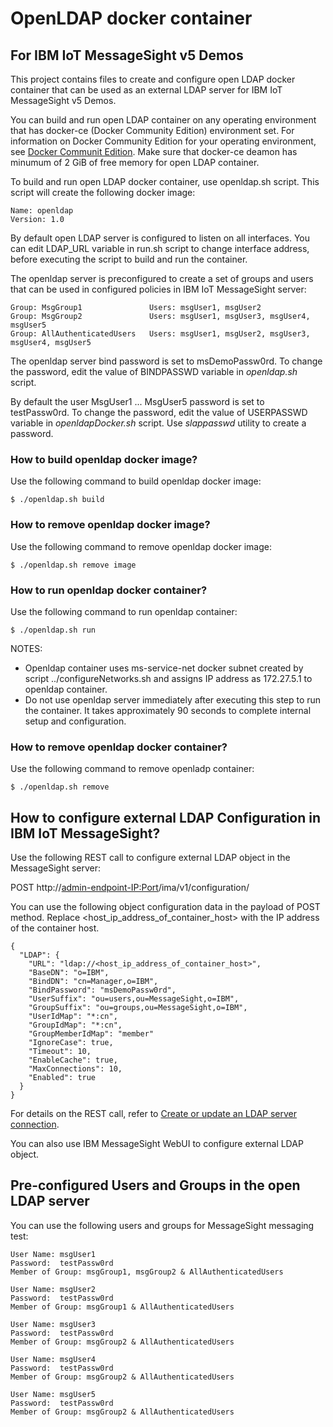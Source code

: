 # OpenLDAP docker container
## For IBM IoT MessageSight v5 Demos

This project contains files to create and configure open LDAP docker container 
that can be used as an external LDAP server for IBM IoT MessageSight v5 Demos.

You can build and run open LDAP container on any operating environment that has
docker-ce (Docker Community Edition) environment set. For information on Docker Community Edition for your
operating environment, see [Docker Communit Edition](https://store.docker.com/search?q=Docker%20Community%20Edition&type=edition&offering=community).
Make sure that docker-ce deamon has minumum of 2 GiB of free memory for open LDAP container.

To build and run open LDAP docker container, use openldap.sh script.
This script will create the following docker image:
```
Name: openldap
Version: 1.0
```

By default open LDAP server is configured to listen on all interfaces. 
You can edit LDAP_URL variable in run.sh script to change interface address, 
before executing the script to build and run the container.

The openldap server is preconfigured to create a set of groups and users that
can be used in configured policies in IBM IoT MessageSight server:

```
Group: MsgGroup1               Users: msgUser1, msgUser2
Group: MsgGroup2               Users: msgUser1, msgUser3, msgUser4, msgUser5
Group: AllAuthenticatedUsers   Users: msgUser1, msgUser2, msgUser3, msgUser4, msgUser5
```

The openldap server bind password is set to msDemoPassw0rd.
To change the password, edit the value of BINDPASSWD variable in *openldap.sh*
script.

By default the user MsgUser1 ... MsgUser5 password is set to testPassw0rd.
To change the password, edit the value of USERPASSWD variable in *openldapDocker.sh*
script. Use *slappasswd* utility to create a password.

### How to build openldap docker image?

Use the following command to build openldap docker image:
```
$ ./openldap.sh build
```

### How to remove openldap docker image?

Use the following command to remove openldap docker image:
```
$ ./openldap.sh remove image
```

### How to run openldap docker container?

Use the following command to run openldap container:
```
$ ./openldap.sh run
```
NOTES:
* Openldap container uses ms-service-net docker subnet created by script ../configureNetworks.sh
  and assigns IP address as 172.27.5.1 to openldap container.
* Do not use openldap server immediately after executing this step to run the container.
  It takes approximately 90 seconds to complete internal setup and configuration.

### How to remove openldap docker container?

Use the following command to remove openladp container:
```
$ ./openldap.sh remove
```

## How to configure external LDAP Configuration in IBM IoT MessageSight?

Use the following REST call to configure external LDAP object in the MessageSight server:

POST http://<admin-endpoint-IP:Port>/ima/v1/configuration/

You can use the following object configuration data in the payload of POST method. Replace 
<host_ip_address_of_container_host> with the IP address of the container host.

```
{    
  "LDAP": {
    "URL": "ldap://<host_ip_address_of_container_host>",
    "BaseDN": "o=IBM",
    "BindDN": "cn=Manager,o=IBM",
    "BindPassword": "msDemoPassw0rd",
    "UserSuffix": "ou=users,ou=MessageSight,o=IBM",
    "GroupSuffix": "ou=groups,ou=MessageSight,o=IBM",
    "UserIdMap": "*:cn",
    "GroupIdMap": "*:cn",
    "GroupMemberIdMap": "member"
    "IgnoreCase": true,
    "Timeout": 10,
    "EnableCache": true,
    "MaxConnections": 10,
    "Enabled": true
  }
}
```

For details on the REST call, refer to [Create or update an LDAP server connection](https://www.ibm.com/support/knowledgecenter/en/SSWMAJ_5.0.0/com.ibm.ism.doc/Reference/SecurityCmd/cmd_create_update_LDAP.html).

You can also use IBM MessageSight WebUI to configure external LDAP object.


## Pre-configured Users and Groups in the open LDAP server

You can use the following users and groups for MessageSight messaging test:

```
User Name: msgUser1
Password:  testPassw0rd
Member of Group: msgGroup1, msgGroup2 & AllAuthenticatedUsers

User Name: msgUser2
Password:  testPassw0rd
Member of Group: msgGroup1 & AllAuthenticatedUsers

User Name: msgUser3
Password:  testPassw0rd
Member of Group: msgGroup2 & AllAuthenticatedUsers

User Name: msgUser4
Password:  testPassw0rd
Member of Group: msgGroup2 & AllAuthenticatedUsers

User Name: msgUser5
Password:  testPassw0rd
Member of Group: msgGroup2 & AllAuthenticatedUsers

```

